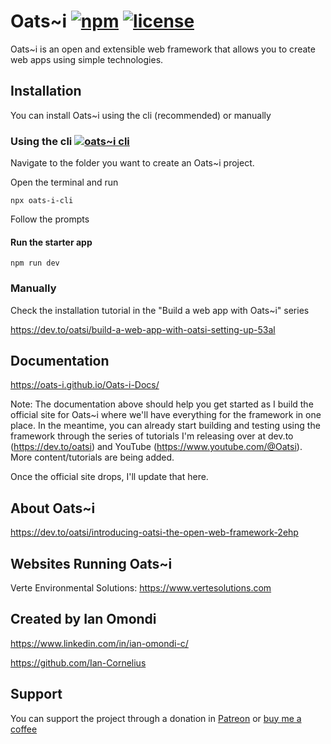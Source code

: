 # Oats~i    [![npm](https://img.shields.io/badge/npm-v_0.7.5-blue)](https://www.npmjs.com/package/oats-i)    [![license](https://img.shields.io/badge/license-MPL_2.0-green)](https://github.com/Oats-i/Oats-i?tab=MPL-2.0-1-ov-file)

Oats~i is an open and extensible web framework that allows you to create web apps using simple technologies.

## Installation

You can install Oats~i using the cli (recommended) or manually

### Using the cli    [![oats~i cli](https://img.shields.io/badge/npm-v_1.0.4-blue)](https://www.npmjs.com/package/oats-i-cli)

Navigate to the folder you want to create an Oats~i project.

Open the terminal and run 

```
npx oats-i-cli
```

Follow the prompts

#### Run the starter app

```
npm run dev
```

### Manually

Check the installation tutorial in the "Build a web app with Oats~i" series

https://dev.to/oatsi/build-a-web-app-with-oatsi-setting-up-53al

## Documentation

https://oats-i.github.io/Oats-i-Docs/

Note: 
The documentation above should help you get started as I build the official site for Oats~i where we'll have everything for the framework in one place. In the meantime, you can already start building and testing using the framework through the series of tutorials I'm releasing over at dev.to (https://dev.to/oatsi) and YouTube (https://www.youtube.com/@Oatsi). More content/tutorials are being added.

Once the official site drops, I'll update that here.

## About Oats~i

https://dev.to/oatsi/introducing-oatsi-the-open-web-framework-2ehp

## Websites Running Oats~i

Verte Environmental Solutions: https://www.vertesolutions.com


## Created by Ian Omondi

https://www.linkedin.com/in/ian-omondi-c/

https://github.com/Ian-Cornelius


## Support

You can support the project through a donation in [Patreon](https://www.patreon.com/IanOmondi) or [buy me a coffee](https://buymeacoffee.com/oats_i)

